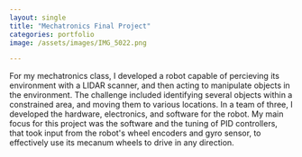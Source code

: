 ```yaml
---
layout: single
title: "Mechatronics Final Project"
categories: portfolio
image: /assets/images/IMG_5022.png

---
```


For my mechatronics class, I developed a robot capable of percieving its environment with a LIDAR scanner, and then acting to manipulate objects in the environment. The challenge included identifying several objects within a constrained area, and moving them to various locations. In a team of three, I developed the hardware, electronics, and software for the robot. My main focus for this project was the software and the tuning of PID controllers, that took input from the robot's wheel encoders and gyro sensor, to effectively use its mecanum wheels to drive in any direction. 
